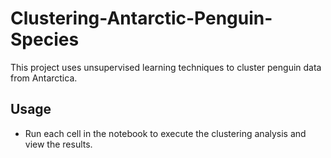 # Clustering-Antarctic-Penguin-Species

This project uses unsupervised learning techniques to cluster penguin data from Antarctica.

## Usage

- Run each cell in the notebook to execute the clustering analysis and view the results.
